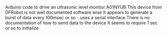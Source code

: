 Arduino code to drive an ultrasonic level monitor A01NYUB
This device from DFRobot is not well documented software wise 
It appears to generate a burst of data every 100msec or so - uses a serial interface 
There is no documentation of how to send data to the device
It seems to require 1 sec or so to initialize 
